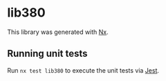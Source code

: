 # lib380

This library was generated with [Nx](https://nx.dev).

## Running unit tests

Run `nx test lib380` to execute the unit tests via [Jest](https://jestjs.io).
